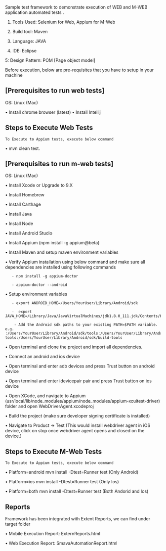 
Sample test framework to demonstrate execution of WEB and M-WEB application automated tests         .

1. Tools Used: Selenium for Web, Appium for M-Web

2. Build tool: Maven

3. Language: JAVA

4. IDE: Eclipse

5: Design Pattern: POM [Page object model]

Before execution, below are pre-requisites that you have to setup in your machine

## [Prerequisites to run web tests]

OS: Linux (Mac)

•  Install chrome browser (latest)
•  Install Intellij


## Steps to Execute Web Tests

	To Execute to Appium tests, execute below command

•	mvn clean test.


## [Prerequisites to run m-web tests]


OS: Linux (Mac)

•	Install Xcode or Upgrade to 9.X

•	Install Homebrew

•	Install Carthage

•	Install Java

•	Install Node

•	Install Android Studio

•	Install Appium (npm install -g appium@beta)

•	Install Maven and setup maven environment variables

•	Verify Appium installation using below command and make sure all dependencies are installed using following commands

	   - npm install -g appium-doctor

       - appium-doctor --android

•	Setup environment variables

       - export ANDROID_HOME=/Users/YourUser/Library/Android/sdk

       -  export JAVA_HOME=/Library/Java/JavaVirtualMachines/jdk1.8.0_111.jdk/Contents/Home

        - Add the Android sdk paths to your existing PATH=$PATH variable. e.g. :/Users/YourUser/Library/Android/sdk/tools:/Users/YourUser/Library/Android/sdk/platform-tools:/Users/YourUser/Library/Android/sdk/build-tools

•	Open terminal and clone the project and import all dependencies.

•	Connect an android and ios device

•	Open terminal and enter adb devices and press Trust button on android device

•	Open terminal and enter idevicepair pair and press Trust button on ios device

•	Open XCode, and navigate to Appium (usr/local/lib/node_modules/appium/node_modules/appium-xcuitest-driver) folder and open WebDriverAgent.xcodeproj

•	Build the project (make sure developer signing certificate is installed)

•	Navigate to Product -> Test	(This would install webdriver agent in iOS device, click on stop once webdriver agent opens and closed on the device.)


## Steps to Execute M-Web Tests

	To Execute to Appium tests, execute below command

•	Platform=android mvn install -Dtest=Runner test (Only Android)

•	Platform=ios mvn install -Dtest=Runner test (Only Ios)

•	Platform=both mvn install -Dtest=Runner test (Both Andorid and Ios)

## Reports

Framework has been integrated with Extent Reports, we can find under target folder

•  	Mobile Execution Report: ExternReports.html

•	Web Execution Report: SmavaAutomationReport.html



